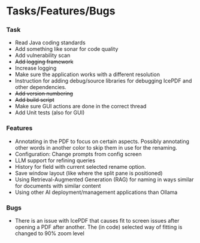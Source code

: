 # Tasks/Features/Bugs

### Task
- Read Java coding standards
- Add something like sonar for code quality
- Add vulnerability scan
- ~~Add logging framework~~
- Increase logging
- Make sure the application works with a different resolution
- Instruction for adding debug/source libraries for debugging IcePDF and other
  dependencies.
- ~~Add version numbering~~
- ~~Add build script~~
- Make sure GUI actions are done in the correct thread
- Add Unit tests (also for GUI)

### Features
- Annotating in the PDF to focus on certain aspects. Possibly annotating other
  words in another color to skip them in use for the renaming.
- Configuration: Change prompts from config screen
- LLM support for refining queries
- History for field with current selected rename option.
- Save window layout (like where the split pane is positioned)
- Using Retrieval-Augmented Generation (RAG) for naming in ways similar for
  documents with similar content
- Using other AI deployment/management applications than Ollama

### Bugs
- There is an issue with IcePDF that causes fit to screen issues after opening
  a PDF after another. The (in code) selected way of fitting is changed to 90%
  zoom level
  
